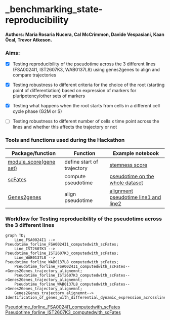 # _benchmarking_state-reproducibility

#### Authors: Maria Rosaria Nucera, Cal McCrimmon, Davide Vespasiani, Kaan Öcal, Trevor Atkeson.

### Aims:
- [x] Testing reproducibility of the pseudotime across the 3 different lines  (FSA0024I1, IST2607K3, WAB0137L8) using genes2genes to align and compare trajectories
- [x] Testing robustness to different criteria for the choice of the root (starting point of differentiation) based on expression of markers for pluripotency/other sets of markers
- [x] Testing what happens when the root starts from cells in a different cell cycle phase (G2M or S)
- [ ] Testing robustness to different number of cells x time point across the lines and whether this affects the trajectory or not


### Tools and functions used during the Hackathon
| Package/function | Function |   Example notebook |    
| ------------- | ------------- | ------------- |
|  [module_score(gene set)](https://scanpy.readthedocs.io/en/stable/generated/scanpy.tl.score_genes.html) | define start of trajectory | [stemness score](https://github.com/Oz-Single-Cell-2024-Hackathon/_benchmarking_state-reproducibility/blob/main/notebooks/root_choice.ipynb) |
|  [scFates](https://scfates.readthedocs.io/en/latest/) | compute pseudotime | [pseudotime on the whole dataset](https://github.com/Oz-Single-Cell-2024-Hackathon/_benchmarking_state-reproducibility/blob/main/notebooks/Hackathon_data_all.ipynb) |
|  [Genes2genes](https://github.com/Teichlab/Genes2Genes)| align pseudotime | [alignment pseudotime line1 and line2](https://github.com/Oz-Single-Cell-2024-Hackathon/_benchmarking_state-reproducibility/blob/main/notebooks/g2g.ipynb) |

### Workflow for Testing reproducibility of the pseudotime across the 3 different lines
```mermaid
graph TD;
    Line_FSA0024I1 --> Pseudotime_forline_FSA0024I1_computedwith_scFates;
    Line_IST2607K3 --> Pseudotime_forline_IST2607K3_computedwith_scFates;
    Line_WAB0137L8 --> Pseudotime_forline_WAB0137L8_computedwith_scFates;
    Pseudotime_forline_FSA0024I1_computedwith_scFates-->Genes2Genes_trajectory_alignemnt;
    Pseudotime_forline_IST2607K3_computedwith_scFates-->Genes2Genes_trajectory_alignemnt;
    Pseudotime_forline_WAB0137L8_computedwith_scFates-->Genes2Genes_trajectory_alignemnt;
    Genes2Genes_trajectory_alignemnt--> Identification_of_genes_with_differential_dynamic_expression_acrosslines;
```
[Pseudotime_forline_FSA0024I1_computedwith_scFates](https://github.com/Oz-Single-Cell-2024-Hackathon/_benchmarking_state-reproducibility/blob/main/notebooks/Hackathon2lines.ipynb)
[Pseudotime_forline_IST2607K3_computedwith_scFates](https://github.com/Oz-Single-Cell-2024-Hackathon/_benchmarking_state-reproducibility/blob/main/notebooks/Hackathon1lines.ipynb)

